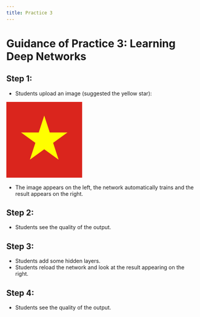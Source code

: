 ```yaml
---
title: Practice 3
---
```

 # Guidance of Practice 3: Learning Deep Networks
 
## Step 1:
- Students upload an image (suggested the yellow star):

![](/Vnflag.png)

- The image appears on the left, the network automatically trains and the result appears on the right.
## Step 2:
- Students see the quality of the output.
## Step 3:
- Students add some hidden layers.
- Students reload the network and look at the result appearing on the right.
## Step 4:
- Students see the quality of the output.